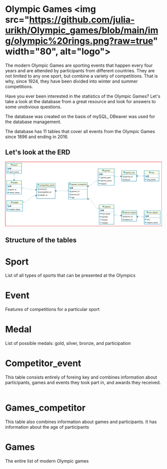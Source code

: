 # Olympic Games <img src="https://github.com/julia-urikh/Olympic_games/blob/main/img/olympic%20rings.png?raw=true" width="80", alt="logo">

The modern Olympic Games are sporting events that happen every four years and are attended by participants from different countries. They are not limited to any one sport, but combine a variety of competitions. That is why, since 1924, they have been divided into winter and summer competitions.

Have you ever been interested in the statistics of the Olympic Games? Let's take a look at the database from a great resource and look for answers to some unobvious questions.

The database was created on the basis of mySQL, DBeaver was used for the database management.

The database has 11 tables that cover all events from the Olympic Games since 1896 and ending in 2016.
## Let's look at the ERD 
![ERD Olympic Games](https://github.com/julia-urikh/Olympic_games/blob/main/img/er%20diagram%20olympic%20games.jpg?raw=true)

## Structure of the tables

# Sport 
List of all types of sports that can be presented at the Olympics
![]()
# Event 
Features of competitions for a particular sport
![]()
# Medal 
List of possible medals: gold, silver, bronze, and participation
![]()
# Competitor_event 
This table consists entirely of foreing key and combines information about participants, games and events they took part in, and awards they received.
![]()
# Games_competitor 
This table also combines information about games and participants. It has information about the age of participants
![]()
# Games 
The entire list of modern Olympic games
